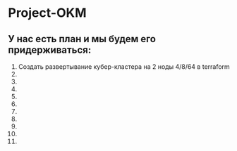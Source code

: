 # Project-OKM
## У нас есть план и мы будем его придерживаться:

1. Создать развертывание кубер-кластера на 2 ноды 4/8/64 в terraform
2.
3.
4.
5.
6.
7.
8.
9.
10.
11.